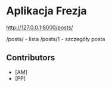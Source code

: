 # Aplikacja Frezja

http://127.0.0.1:8000/posts/

/posts/  - lista
/posts/1 - szczegóły posta

## Contributors
- [AM]
- [PP]